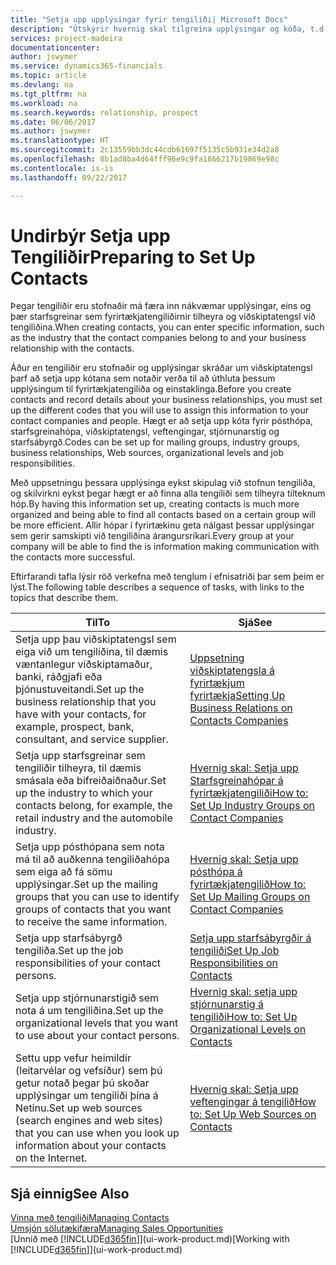 ```yaml
---
title: "Setja upp upplýsingar fyrir tengiliði| Microsoft Docs"
description: "Útskýrir hvernig skal tilgreina upplýsingar og kóða, t.d. um starfsgreinahópa og viðskiptasambönd, áður en þú setur upp tengiliði."
services: project-madeira
documentationcenter: 
author: jswymer
ms.service: dynamics365-financials
ms.topic: article
ms.devlang: na
ms.tgt_pltfrm: na
ms.workload: na
ms.search.keywords: relationship, prospect
ms.date: 06/06/2017
ms.author: jswymer
ms.translationtype: HT
ms.sourcegitcommit: 2c13559bb3dc44cdb61697f5135c5b931e34d2a8
ms.openlocfilehash: 8b1ad8ba4d64fff96e9c9fa1866217b19869e98c
ms.contentlocale: is-is
ms.lasthandoff: 09/22/2017

---
```

# <a name="preparing-to-set-up-contacts"></a><span data-ttu-id="90483-103">Undirbýr Setja upp Tengiliðir</span><span class="sxs-lookup"><span data-stu-id="90483-103">Preparing to Set Up Contacts</span></span>
<span data-ttu-id="90483-104">Þegar tengiliðir eru stofnaðir má færa inn nákvæmar upplýsingar, eins og þær starfsgreinar sem fyrirtækjatengiliðirnir tilheyra og viðskiptatengsl við tengiliðina.</span><span class="sxs-lookup"><span data-stu-id="90483-104">When creating contacts, you can enter specific information, such as the industry that the contact companies belong to and your business relationship with the contacts.</span></span>

<span data-ttu-id="90483-105">Áður en tengiliðir eru stofnaðir og upplýsingar skráðar um viðskiptatengsl þarf að setja upp kótana sem notaðir verða til að úthluta þessum upplýsingum til fyrirtækjatengiliða og einstaklinga.</span><span class="sxs-lookup"><span data-stu-id="90483-105">Before you create contacts and record details about your business relationships, you must set up the different codes that you will use to assign this information to your contact companies and people.</span></span> <span data-ttu-id="90483-106">Hægt er að setja upp kóta fyrir pósthópa, starfsgreinahópa, viðskiptatengsl, veftengingar, stjórnunarstig og starfsábyrgð.</span><span class="sxs-lookup"><span data-stu-id="90483-106">Codes can be set up for mailing groups, industry groups, business relationships, Web sources, organizational levels and job responsibilities.</span></span>

<span data-ttu-id="90483-107">Með uppsetningu þessara upplýsinga eykst skipulag við stofnun tengiliða, og skilvirkni eykst þegar hægt er að finna alla tengiliði sem tilheyra tilteknum hóp.</span><span class="sxs-lookup"><span data-stu-id="90483-107">By having this information set up, creating contacts is much more organized and being able to find all contacts based on a certain group will be more efficient.</span></span> <span data-ttu-id="90483-108">Allir hópar í fyrirtækinu geta nálgast þessar upplýsingar sem gerir samskipti við tengiliðina árangursríkari.</span><span class="sxs-lookup"><span data-stu-id="90483-108">Every group at your company will be able to find the is information making communication with the contacts more successful.</span></span>

<span data-ttu-id="90483-109">Eftirfarandi tafla lýsir röð verkefna með tenglum í efnisatriði þar sem þeim er lýst.</span><span class="sxs-lookup"><span data-stu-id="90483-109">The following table describes a sequence of tasks, with links to the topics that describe them.</span></span> 

| <span data-ttu-id="90483-110">Til</span><span class="sxs-lookup"><span data-stu-id="90483-110">To</span></span> | <span data-ttu-id="90483-111">Sjá</span><span class="sxs-lookup"><span data-stu-id="90483-111">See</span></span> |
| --- | --- |
| <span data-ttu-id="90483-112">Setja upp þau viðskiptatengsl sem eiga við um tengiliðina, til dæmis væntanlegur viðskiptamaður, banki, ráðgjafi eða þjónustuveitandi.</span><span class="sxs-lookup"><span data-stu-id="90483-112">Set up the business relationship that you have with your contacts, for example, prospect, bank, consultant, and service supplier.</span></span> |[<span data-ttu-id="90483-113">Uppsetning viðskiptatengsla á fyrirtækjum fyrirtækja</span><span class="sxs-lookup"><span data-stu-id="90483-113">Setting Up Business Relations on Contacts Companies</span></span>](marketing-business-relations.md) |
| <span data-ttu-id="90483-114">Setja upp starfsgreinar sem tengiliðir tilheyra, til dæmis smásala eða bifreiðaiðnaður.</span><span class="sxs-lookup"><span data-stu-id="90483-114">Set up the industry to which your contacts belong, for example, the retail industry and the automobile industry.</span></span> |[<span data-ttu-id="90483-115">Hvernig skal: Setja upp Starfsgreinahópar á fyrirtækjatengiliði</span><span class="sxs-lookup"><span data-stu-id="90483-115">How to: Set Up Industry Groups on Contact Companies</span></span>](marketing-industry-groups.md) |
| <span data-ttu-id="90483-116">Setja upp pósthópana sem nota má til að auðkenna tengiliðahópa sem eiga að fá sömu upplýsingar.</span><span class="sxs-lookup"><span data-stu-id="90483-116">Set up the mailing groups that you can use to identify groups of contacts that you want to receive the same information.</span></span> |[<span data-ttu-id="90483-117">Hvernig skal: Setja upp pósthópa á fyrirtækjatengilið</span><span class="sxs-lookup"><span data-stu-id="90483-117">How to: Set Up Mailing Groups on Contact Companies</span></span>](marketing-mailing-groups.md) |
| <span data-ttu-id="90483-118">Setja upp starfsábyrgð tengiliða.</span><span class="sxs-lookup"><span data-stu-id="90483-118">Set up the job responsibilities of your contact persons.</span></span> |[<span data-ttu-id="90483-119">Setja upp starfsábyrgðir á tengiliði</span><span class="sxs-lookup"><span data-stu-id="90483-119">Set Up Job Responsibilities on Contacts</span></span>](marketing-job-responsibilities.md) |
| <span data-ttu-id="90483-120">Setja upp stjórnunarstigið sem nota á um tengiliðina.</span><span class="sxs-lookup"><span data-stu-id="90483-120">Set up the organizational levels that you want to use about your contact persons.</span></span> |[<span data-ttu-id="90483-121">Hvernig skal: setja upp stjórnunarstig á tengiliði</span><span class="sxs-lookup"><span data-stu-id="90483-121">How to: Set Up Organizational Levels on Contacts</span></span>](marketing-organizational-levels.md) |
| <span data-ttu-id="90483-122">Settu upp vefur heimildir (leitarvélar og vefsíður) sem þú getur notað þegar þú skoðar upplýsingar um tengiliði þína á Netinu.</span><span class="sxs-lookup"><span data-stu-id="90483-122">Set up web sources (search engines and web sites) that you can use when you look up information about your contacts on the Internet.</span></span> |[<span data-ttu-id="90483-123">Hvernig skal: Setja upp veftengingar á tengilið</span><span class="sxs-lookup"><span data-stu-id="90483-123">How to: Set Up Web Sources on Contacts</span></span>](marketing-web-sources.md) |

## <a name="see-also"></a><span data-ttu-id="90483-124">Sjá einnig</span><span class="sxs-lookup"><span data-stu-id="90483-124">See Also</span></span>
[<span data-ttu-id="90483-125">Vinna með tengiliði</span><span class="sxs-lookup"><span data-stu-id="90483-125">Managing Contacts</span></span>](marketing-contacts.md)  
[<span data-ttu-id="90483-126">Umsjón sölutækifæra</span><span class="sxs-lookup"><span data-stu-id="90483-126">Managing Sales Opportunities</span></span>](marketing-manage-sales-opportunities.md)  
<span data-ttu-id="90483-127">[Unnið með [!INCLUDE[d365fin](includes/d365fin_md.md)]](ui-work-product.md)</span><span class="sxs-lookup"><span data-stu-id="90483-127">[Working with [!INCLUDE[d365fin](includes/d365fin_md.md)]](ui-work-product.md)</span></span>

